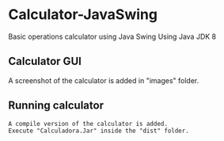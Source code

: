 # Calculator-JavaSwing
Basic operations calculator using Java Swing
Using Java JDK 8

## Calculator GUI
A screenshot of the calculator is added in "images" folder.

## Running calculator
```
A compile version of the calculator is added.
Execute "Calculadora.Jar" inside the "dist" folder.
```
